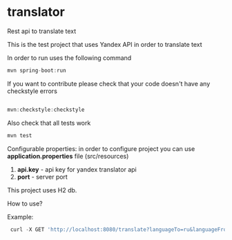 # translator
Rest api to translate text 

This is the test project that uses Yandex API in order to translate text

In order to run uses the following command

```groovy
mvn spring-boot:run
```

If you want to contribute please check that your code doesn't have any checkstyle errors

```groovy

mvn:checkstyle:checkstyle
```
Also check that all tests work 

```groovy
mvn test
```

Configurable properties: in order to configure project you can use **application.properties** file (src/resources)

1) **api.key** - api key for yandex translator api
2) **port** - server port

This project uses H2 db.


How to use?

Example:

```groovy
 curl -X GET 'http://localhost:8080/translate?languageTo=ru&languageFrom=en&text=hello'
```